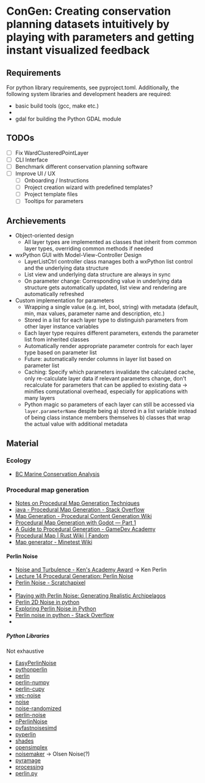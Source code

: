 # ConGen: Creating conservation planning datasets intuitively by playing with parameters and getting instant visualized feedback

## Requirements
For python library requirements, see pyproject.toml. Additionally, the following system libraries and development headers are required:
- basic build tools (gcc, make etc.)
- 
- gdal for building the Python GDAL module

## TODOs
- [ ] Fix WardClusteredPointLayer
- [ ] CLI Interface
- [ ] Benchmark different conservation planning software
- [ ] Improve UI / UX
  - [ ] Onboarding / Instructions
  - [ ] Project creation wizard with predefined templates?
  - [ ] Project template files
  - [ ] Tooltips for parameters 

## Archievements
- Object-oriented design
  - All layer types are implemented as classes that inherit from common layer types, overriding common methods if needed
- wxPython GUI with Model-View-Controller Design
  - LayerListCtrl controller class manages both a wxPython list control and the underlying data structure
  - List view and underlying data structure are always in sync
  - On parameter change: Corresponding value in underlying data structure gets automatically updated, list view and rendering are automatically refreshed
- Custom implementation for parameters
  - Wrapping a single value (e.g. int, bool, string) with metadata (default, min, max values, parameter name and description, etc.)
  - Stored in a list for each layer type to distinguish parameters from other layer instance variables
  - Each layer type requires different parameters, extends the parameter list from inherited classes
  - Automatically render appropriate parameter controls for each layer type based on parameter list
  - Future: automatically render columns in layer list based on parameter list
  - Caching: Specify which parameters invalidate the calculated cache, only re-calculate layer data if relevant parameters change, don't recalculate for parameters that can be applied to existing data -> minifies computational overhead, especially for applications with many layers
  - Python magic so parameters of each layer can still be accessed via `layer.parameterName` despite being
    a) stored in a list variable instead of being class instance members themselves
    b) classes that wrap the actual value with additional metadata

## Material
### Ecology
- [BC Marine Conservation Analysis](https://bcmca.ca/)

### Procedural map generation
- [Notes on Procedural Map Generation Techniques](https://christianjmills.com/posts/procedural-map-generation-techniques-notes/index.html)
- [java - Procedural Map Generation - Stack Overflow](https://stackoverflow.com/questions/9448386/procedural-map-generation)
- [Map Generation - Procedural Content Generation Wiki](http://pcg.wikidot.com/pcg-algorithm%3amap-generation)
- [Procedural Map Generation with Godot — Part 1](https://medium.com/pumpkinbox-blog/procedural-map-generation-with-godot-part-1-1b4e78191e90)
- [A Guide to Procedural Generation - GameDev Academy](https://gamedevacademy.org/procedural-2d-maps-unity-tutorial/)
- [Procedural Map | Rust Wiki | Fandom](https://rust.fandom.com/wiki/Procedural_Map)
- [Map generator - Minetest Wiki](https://wiki.minetest.net/Map_generator)

#### Perlin Noise
- [Noise and Turbulence - Ken's Academy Award](https://mrl.cs.nyu.edu/~perlin/doc/oscar.html) -> Ken Perlin
- [Lecture 14 Procedural Generation: Perlin Noise](https://www.cs.umd.edu/class/fall2019/cmsc425/handouts/lect14-perlin.pdf)
- [Perlin Noise - Scratchapixel](https://www.scratchapixel.com/lessons/procedural-generation-virtual-worlds/perlin-noise-part-2)
- 
- [Playing with Perlin Noise: Generating Realistic Archipelagos](https://medium.com/@yvanscher/playing-with-perlin-noise-generating-realistic-archipelagos-b59f004d8401)
- [Perlin 2D Noise in python](https://engineeredjoy.com/blog/perlin-noise/)
- [Exploring Perlin Noise in Python](https://samclane.dev/Perlin-Noise-Python/)
- [Perlin noise in python - Stack Overflow](https://stackoverflow.com/questions/71040845/perlin-noise-in-python)
- 

##### Python Libraries
Not exhaustive
- [EasyPerlinNoise](https://pypi.org/project/EasyPerlinNoise/)
- [pythonperlin](https://pypi.org/project/pythonperlin/)
- [perlin](https://pypi.org/project/perlin/)
- [perlin-numpy](https://github.com/pvigier/perlin-numpy)
- [perlin-cupy](https://pypi.org/project/perlin-cupy/)
- [vec-noise](https://pypi.org/project/vec-noise/)
- [noise](https://pypi.org/project/noise/)
- [noise-randomized](https://pypi.org/project/noise-randomized/)
- [perlin-noise](https://pypi.org/project/perlin-noise/)
- [nPerlinNoise](https://pypi.org/project/nPerlinNoise/)
- [pyfastnoisesimd](https://pypi.org/project/pyfastnoisesimd/)
- [pyperlin](https://pypi.org/project/pyperlin/)
- [shades](https://pypi.org/project/shades/)
- [opensimplex](https://pypi.org/project/opensimplex/)
- [noisemaker](https://pypi.org/project/noisemaker/) -> Olsen Noise(?)
- [pyramage](https://pypi.org/project/pyramage/)
- [processing](https://py.processing.org/reference/noise.html)
- [perlin.py](https://gist.github.com/eevee/26f547457522755cb1fb8739d0ea89a1)